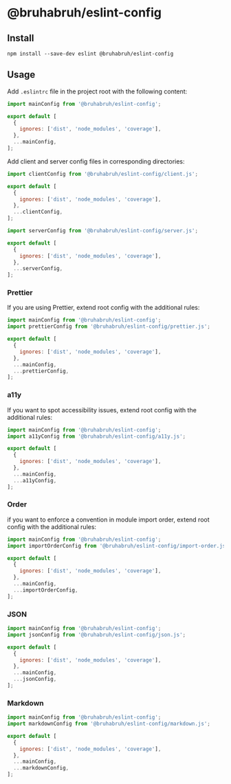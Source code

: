 # @bruhabruh/eslint-config

## Install

```
npm install --save-dev eslint @bruhabruh/eslint-config
```

## Usage

Add `.eslintrc` file in the project root with the following content:

```js
import mainConfig from '@bruhabruh/eslint-config';

export default [
  {
    ignores: ['dist', 'node_modules', 'coverage'],
  },
  ...mainConfig,
];
```

Add client and server config files in corresponding directories:

```js
import clientConfig from '@bruhabruh/eslint-config/client.js';

export default [
  {
    ignores: ['dist', 'node_modules', 'coverage'],
  },
  ...clientConfig,
];
```

```js
import serverConfig from '@bruhabruh/eslint-config/server.js';

export default [
  {
    ignores: ['dist', 'node_modules', 'coverage'],
  },
  ...serverConfig,
];
```

### Prettier

If you are using Prettier, extend root config with the additional rules:

```js
import mainConfig from '@bruhabruh/eslint-config';
import prettierConfig from '@bruhabruh/eslint-config/prettier.js';

export default [
  {
    ignores: ['dist', 'node_modules', 'coverage'],
  },
  ...mainConfig,
  ...prettierConfig,
];
```

### a11y

If you want to spot accessibility issues, extend root config with the additional rules:

```js
import mainConfig from '@bruhabruh/eslint-config';
import a11yConfig from '@bruhabruh/eslint-config/a11y.js';

export default [
  {
    ignores: ['dist', 'node_modules', 'coverage'],
  },
  ...mainConfig,
  ...a11yConfig,
];
```

### Order

if you want to enforce a convention in module import order, extend root config with the additional rules:

```js
import mainConfig from '@bruhabruh/eslint-config';
import importOrderConfig from '@bruhabruh/eslint-config/import-order.js';

export default [
  {
    ignores: ['dist', 'node_modules', 'coverage'],
  },
  ...mainConfig,
  ...importOrderConfig,
];
```

### JSON

```js
import mainConfig from '@bruhabruh/eslint-config';
import jsonConfig from '@bruhabruh/eslint-config/json.js';

export default [
  {
    ignores: ['dist', 'node_modules', 'coverage'],
  },
  ...mainConfig,
  ...jsonConfig,
];
```

### Markdown

```js
import mainConfig from '@bruhabruh/eslint-config';
import markdownConfig from '@bruhabruh/eslint-config/markdown.js';

export default [
  {
    ignores: ['dist', 'node_modules', 'coverage'],
  },
  ...mainConfig,
  ...markdownConfig,
];
```
